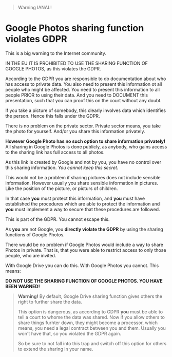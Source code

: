 > Warning IANAL!

# Google Photos sharing function violates GDPR

This is a big warning to the Internet community.

IN THE EU IT IS PROHIBITED TO USE THE SHARING FUNCTION OF GOOGLE PHOTOS, as this violates the GDPR.

According to the GDPR you are responsible to do documentation about who has access to private data.
You also need to present this information ot all people who might be affected.
You need to present this information to all people PRIOR to using their data.
And you need to DOCUMENT this presentation, such that you can proof this on the court without any doubt.

If you take a picture of somebody, this clearly involves data which identifies the person.
Hence this falls under the GDPR.

There is no problem on the private sector.  Private sector means, you take the photo for yourself.
And/or you share this information privately.

**However Google Photo has no such option to share information privately!**
All sharing in Google Photos is done publicly, as anybody, who gains access to the sharing link has full access to all photos.

As this link is created by Google and not by you, you have no control over this sharing information.
*You cannot keep this secret.*

This would not be a problem if sharing pictures does not include sensible information.
However usually you share sensible information in pictures.  Like the position of the picture, or picturs of children.

In that case **you** must protect this information, and **you** must have established the procedures
which are able to protect the information and **you** must implement a way to secure that these procedures are followed.

This is part of the GDPR.  You cannot escape this.

As **you** are not Google, you **directly violate the GDPR** by using the sharing functions of Google Photos.

There would be no problem if Google Photos would include a way to share Photos in private.
That is, that you were able to restrict access to only those people, who are invited.

With Google Drive you can do this.  With Google Photos you cannot.  This means:

**DO NOT USE THE SHARING FUNCTION OF GOOGLE PHOTOS.  YOU HAVE BEEN WARNED!**

> **Warning!** By default, Google Drive sharing function gives others the right to further share the data.
>
> This option is dangerous, as according to GDPR **you** must be able to tell a court to whome the data was shared.
> Now if you allow others to share things furhter down, they might become a processor, which means, you need a legal
> contract between you and them.  Usually you won't have that, so you violated the GDPR again.
>
> So be sure to not fall into this trap and switch off this option for others to extend the sharing in your name.
